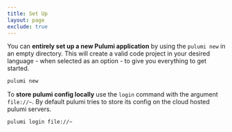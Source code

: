 ```yaml
---
title: Set Up
layout: page
exclude: true
---
```


You can **entirely set up a new Pulumi application** by using the `pulumi new` in an empty directory. This will create a valid code project in your desired language - when selected as an option - to give you everything to get started.
```bash
pulumi new
```

To **store pulumi config locally** use the `login` command with the argument `file://~`. By default pulumi tries to store its config on the cloud hosted pulumi servers.
```bash
pulumi login file://~
```